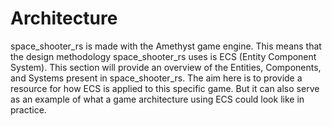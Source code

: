 # Architecture

space_shooter_rs is made with the Amethyst game engine. This means that
the design methodology space_shooter_rs uses is ECS (Entity Component System).
This section will provide an overview of the Entities, Components, and Systems
present in space_shooter_rs. The aim here is to provide a resource for how
ECS is applied to this specific game. But it can also serve as an example of
what a game architecture using ECS could look like in practice.

